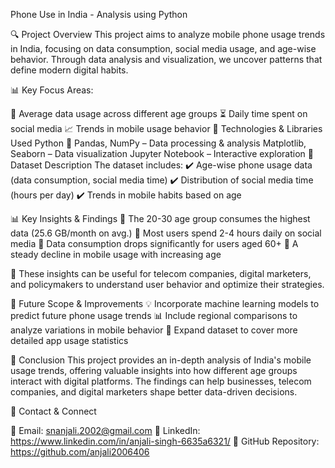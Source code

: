 Phone Use in India - Analysis using Python

🔍 Project Overview
This project aims to analyze mobile phone usage trends in India, focusing on data consumption, social media usage, and age-wise behavior. Through data analysis and visualization, we uncover patterns that define modern digital habits.

📊 Key Focus Areas:

📶 Average data usage across different age groups
⏳ Daily time spent on social media
📈 Trends in mobile usage behavior
🚀 Technologies & Libraries Used
Python 🐍
Pandas, NumPy – Data processing & analysis
Matplotlib, Seaborn – Data visualization
Jupyter Notebook – Interactive exploration
📂 Dataset Description
The dataset includes:
✔️ Age-wise phone usage data (data consumption, social media time)
✔️ Distribution of social media time (hours per day)
✔️ Trends in mobile habits based on age

📊 Key Insights & Findings
🔹 The 20-30 age group consumes the highest data (25.6 GB/month on avg.)
🔹 Most users spend 2-4 hours daily on social media
🔹 Data consumption drops significantly for users aged 60+
🔹 A steady decline in mobile usage with increasing age

📌 These insights can be useful for telecom companies, digital marketers, and policymakers to understand user behavior and optimize their strategies.

🎯 Future Scope & Improvements
💡 Incorporate machine learning models to predict future phone usage trends
📊 Include regional comparisons to analyze variations in mobile behavior
📱 Expand dataset to cover more detailed app usage statistics

📌 Conclusion
This project provides an in-depth analysis of India's mobile usage trends, offering valuable insights into how different age groups interact with digital platforms. The findings can help businesses, telecom companies, and digital marketers shape better data-driven decisions.

📩 Contact & Connect

📧 Email: snanjali.2002@gmail.com
💼 LinkedIn: https://www.linkedin.com/in/anjali-singh-6635a6321/
📂 GitHub Repository: https://github.com/anjali2006406

